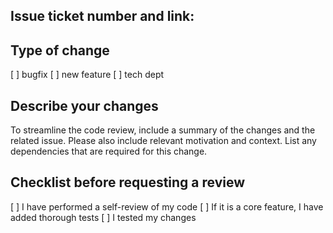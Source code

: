 ## Issue ticket number and link:


## Type of change
[ ] bugfix
[ ] new feature
[ ] tech dept


## Describe your changes
To streamline the code review, include a summary of the changes and the related issue. Please also include relevant motivation and context. List any dependencies that are required for this change.


## Checklist before requesting a review
[ ] I have performed a self-review of my code
[ ] If it is a core feature, I have added thorough tests
[ ] I tested my changes